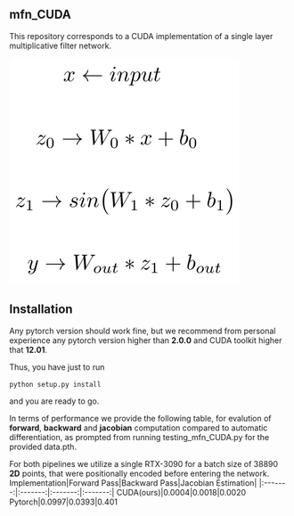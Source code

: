## mfn_CUDA
This repository corresponds to a CUDA implementation of a single layer multiplicative filter network.

![](./media/pipeline.png)

## Installation
Any pytorch version should work fine, but we recommend from personal experience
any pytorch version higher than **2.0.0** and CUDA toolkit higher that **12.01**.

Thus, you have just to run 
```
python setup.py install
```
and you are ready to go.

In terms of performance we provide the following table, for evalution 
of **forward**, **backward** and **jacobian** computation compared to automatic differentiation, as 
prompted from running testing_mfn_CUDA.py for the provided data.pth.

For both pipelines we utilize a single RTX-3090 for a batch size of 38890 **2D** points, that were 
positionally encoded before entering the network.
Implementation|Forward Pass|Backward Pass|Jacobian Estimation|
|:-------:|:-------:|:-------:|:-------:|
CUDA(ours)|0.0004|0.0018|0.0020
Pytorch|0.0997|0.0393|0.401



